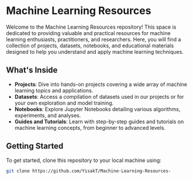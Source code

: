 # Machine Learning Resources

Welcome to the Machine Learning Resources repository! This space is dedicated to providing valuable and practical resources for machine learning enthusiasts, practitioners, and researchers. Here, you will find a collection of projects, datasets, notebooks, and educational materials designed to help you understand and apply machine learning techniques.

## What's Inside

- **Projects**: Dive into hands-on projects covering a wide array of machine learning topics and applications.
- **Datasets**: Access a compilation of datasets used in our projects or for your own exploration and model training.
- **Notebooks**: Explore Jupyter Notebooks detailing various algorithms, experiments, and analyses.
- **Guides and Tutorials**: Learn with step-by-step guides and tutorials on machine learning concepts, from beginner to advanced levels.

## Getting Started

To get started, clone this repository to your local machine using:

```bash
git clone https://github.com/YisakT/Machine-Learning-Resources-
